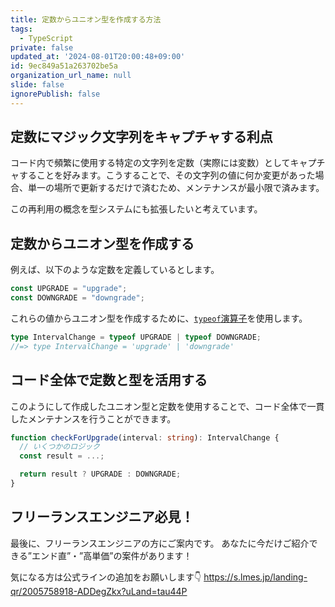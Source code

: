 ```yaml
---
title: 定数からユニオン型を作成する方法
tags:
  - TypeScript
private: false
updated_at: '2024-08-01T20:00:48+09:00'
id: 9ec849a51a263702be5a
organization_url_name: null
slide: false
ignorePublish: false
---
```


## 定数にマジック文字列をキャプチャする利点

コード内で頻繁に使用する特定の文字列を定数（実際には変数）としてキャプチャすることを好みます。こうすることで、その文字列の値に何か変更があった場合、単一の場所で更新するだけで済むため、メンテナンスが最小限で済みます。

この再利用の概念を型システムにも拡張したいと考えています。

## 定数からユニオン型を作成する

例えば、以下のような定数を定義しているとします。

```typescript
const UPGRADE = "upgrade";
const DOWNGRADE = "downgrade";
```

これらの値からユニオン型を作成するために、[`typeof`演算子](https://www.typescriptlang.org/docs/handbook/2/typeof-types.html)を使用します。

```typescript
type IntervalChange = typeof UPGRADE | typeof DOWNGRADE;
//=> type IntervalChange = 'upgrade' | 'downgrade'
```

## コード全体で定数と型を活用する

このようにして作成したユニオン型と定数を使用することで、コード全体で一貫したメンテナンスを行うことができます。

```typescript
function checkForUpgrade(interval: string): IntervalChange {
  // いくつかのロジック
  const result = ...;

  return result ? UPGRADE : DOWNGRADE;
}
```

## フリーランスエンジニア必見！

最後に、フリーランスエンジニアの方にご案内です。
あなたに今だけご紹介できる”エンド直”・”高単価”の案件があります！

気になる方は公式ラインの追加をお願いします👇
https://s.lmes.jp/landing-qr/2005758918-ADDegZkx?uLand=tau44P
